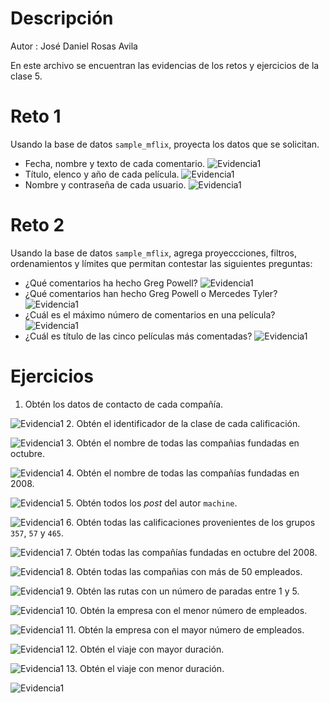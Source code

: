 # Descripción
Autor : José Daniel Rosas Avila

En este archivo se encuentran las evidencias de los retos y ejercicios de la clase 5.


# Reto 1
Usando la base de datos `sample_mflix`, proyecta los datos que se solicitan.

- Fecha, nombre y texto de cada comentario.
![Evidencia1](images/Reto1_1.png)
- Título, elenco y año de cada película.
![Evidencia1](images/Reto1_2.png)
- Nombre y contraseña de cada usuario.
![Evidencia1](images/Reto1_3.png)


# Reto 2
Usando la base de datos `sample_mflix`, agrega proyeccciones, filtros, ordenamientos y límites que permitan contestar las siguientes preguntas:

- ¿Qué comentarios ha hecho Greg Powell?
![Evidencia1](images/Reto2_1.png)
- ¿Qué comentarios han hecho Greg Powell o Mercedes Tyler?
![Evidencia1](images/Reto2_2.png)
- ¿Cuál es el máximo número de comentarios en una película?
![Evidencia1](images/Reto2_3.png)
- ¿Cuál es título de las cinco películas más comentadas?
![Evidencia1](images/Reto2_4.png)



# Ejercicios 

1. Obtén los datos de contacto de cada compañía.

![Evidencia1](images/Ejercicios_1.png)
2. Obtén el identificador de la clase de cada calificación.

![Evidencia1](images/Ejercicios_2.png)
3. Obtén el nombre de todas las compañias fundadas en octubre.

![Evidencia1](images/Ejercicios_3.png)
4. Obtén el nombre de todas las compañías fundadas en 2008.

![Evidencia1](images/Ejercicios_4.png)
5. Obtén todos los *post* del autor `machine`.

![Evidencia1](images/Ejercicios_5.png)
6. Obtén todas las calificaciones provenientes de los grupos `357`, `57` y `465`.

![Evidencia1](images/Ejercicios_6.png)
7. Obtén todas las compañías fundadas en octubre del 2008.

![Evidencia1](images/Ejercicios_7.png)
8. Obtén todas las compañias con más de 50 empleados. 

![Evidencia1](images/Ejercicios_8.png)
9. Obtén las rutas con un número de paradas entre 1 y 5.

![Evidencia1](images/Ejercicios_9.png)
10. Obtén la empresa con el menor número de empleados.

![Evidencia1](images/Ejercicios_10.png)
11. Obtén la empresa con el mayor número de empleados.

![Evidencia1](images/Ejercicios_11.png)
12. Obtén el viaje con mayor duración.

![Evidencia1](images/Ejercicios_12.png)
13. Obtén el viaje con menor duración.

![Evidencia1](images/Ejercicios_13.png)